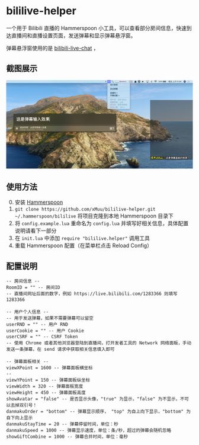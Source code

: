# bililive-helper

一个用于 Bilibili 直播的 Hammerspoon 小工具，可以查看部分房间信息，快速到达直播间和直播设置页面，发送弹幕和显示弹幕悬浮窗。

弹幕悬浮窗使用的是 [bilibili-live-chat](https://github.com/Tsuk1ko/bilibili-live-chat) ，


## 截图展示

![bililive-helper](img/bililive-helper.png)


## 使用方法

0. 安装 [Hammerspoon](https://www.hammerspoon.org)
1. `git clone https://github.com/xMuu/bililive-helper.git ~/.hammerspoon/bililive` 将项目克隆到本地 Hammerspoon 目录下
2. 将 `config.example.lua` 重命名为 `config.lua` 并填写好相关信息，具体配置说明请看下一部分
3. 在 `init.lua` 中添加 `require "bililive.helper"` 调用工具
4. 重载 Hammerspoon 配置（在菜单栏点击 Reload Config）


## 配置说明

```
-- 房间信息 -- 
RoomID = "" -- 房间ID
-- 直播间网址后面的数字，例如 https://live.bilibili.com/1283366 则填写 1283366

-- 用户个人信息 --
-- 用于发送弹幕，如果不需要弹幕可以留空
userRND = "" -- 用户 RND
userCookie = "" -- 用户 Cookie
userCSRF = "" -- CSRF Token
-- 使用 Chrome 或者其他浏览器登陆到直播间，打开发者工具的 Network 网络面板，手动发送一条弹幕，在 send 请求中获取相关信息填入即可

-- 弹幕面板相关 --
viewXPoint = 1600 -- 弹幕面板横坐标
-- 
viewYPoint = 150 -- 弹幕面板纵坐标
viewWidth = 320 -- 弹幕面板宽度
viewHeight = 450 -- 弹幕面板高度
showAvatar = "false" -- 是否显示头像，"true" 为显示，"false" 为不显示，不可以去掉双引号！
danmakuOrder = "bottom" -- 弹幕显示顺序， "top" 为自上向下显示，"bottom" 为自下向上显示
danmakuStayTime = 20 -- 弹幕停留时间，单位：秒
danmakuSpeed = 1000 -- 弹幕显示速度，单位：条/秒，超过的弹幕会随机忽略
showGiftCombine = 1000 -- 弹幕合并时间，单位：毫秒
```